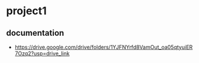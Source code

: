 # project1

## documentation
- https://drive.google.com/drive/folders/1YJFNYrfd8VamOut_oa05qtyuiER7Ozq2?usp=drive_link
